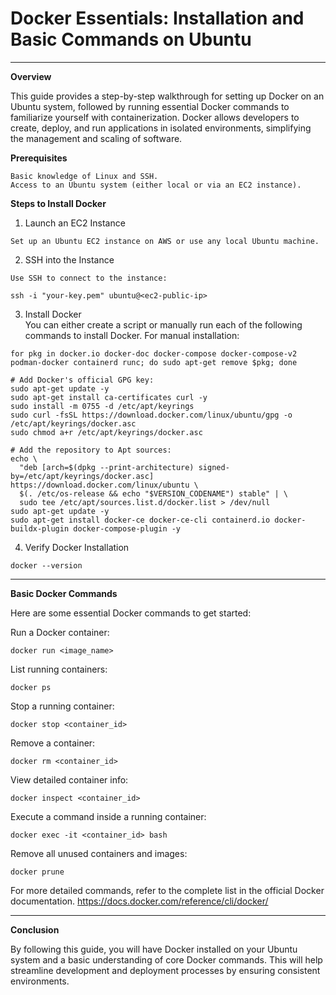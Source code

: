 # Docker Essentials: Installation and Basic Commands on Ubuntu

---
**Overview**

This guide provides a step-by-step walkthrough for setting up Docker on an Ubuntu system, followed by running essential Docker commands to familiarize yourself with containerization. Docker allows developers to create, deploy, and run applications in isolated environments, simplifying the management and scaling of software.

**Prerequisites**

    Basic knowledge of Linux and SSH.
    Access to an Ubuntu system (either local or via an EC2 instance).

**Steps to Install Docker**<br>

  1. Launch an EC2 Instance
    
    Set up an Ubuntu EC2 instance on AWS or use any local Ubuntu machine.
    
  2. SSH into the Instance
    
    Use SSH to connect to the instance:
    
    ssh -i "your-key.pem" ubuntu@<ec2-public-ip>
    
  3. Install Docker<br>
    You can either create a script or manually run each of the following commands to install Docker. For manual installation:
    
    for pkg in docker.io docker-doc docker-compose docker-compose-v2 podman-docker containerd runc; do sudo apt-get remove $pkg; done

    # Add Docker's official GPG key:
    sudo apt-get update -y 
    sudo apt-get install ca-certificates curl -y
    sudo install -m 0755 -d /etc/apt/keyrings
    sudo curl -fsSL https://download.docker.com/linux/ubuntu/gpg -o /etc/apt/keyrings/docker.asc
    sudo chmod a+r /etc/apt/keyrings/docker.asc
    
    # Add the repository to Apt sources:
    echo \
      "deb [arch=$(dpkg --print-architecture) signed-by=/etc/apt/keyrings/docker.asc] https://download.docker.com/linux/ubuntu \
      $(. /etc/os-release && echo "$VERSION_CODENAME") stable" | \
      sudo tee /etc/apt/sources.list.d/docker.list > /dev/null
    sudo apt-get update -y
    sudo apt-get install docker-ce docker-ce-cli containerd.io docker-buildx-plugin docker-compose-plugin -y

    
  4. Verify Docker Installation
   
    docker --version

---

**Basic Docker Commands**

  Here are some essential Docker commands to get started:

  Run a Docker container:

    docker run <image_name>

  List running containers:

    docker ps

  Stop a running container:

    docker stop <container_id>

  Remove a container:

    docker rm <container_id>

  View detailed container info:

    docker inspect <container_id>

  Execute a command inside a running container:

    docker exec -it <container_id> bash

  Remove all unused containers and images:

    docker prune

For more detailed commands, refer to the complete list in the official Docker documentation.
https://docs.docker.com/reference/cli/docker/

---

**Conclusion**

By following this guide, you will have Docker installed on your Ubuntu system and a basic understanding of core Docker commands. This will help streamline development and deployment processes by ensuring consistent environments.

